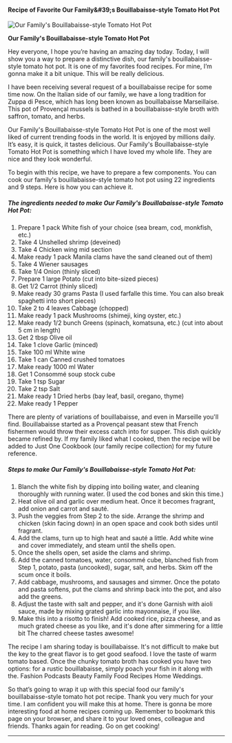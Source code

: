             

#### Recipe of Favorite Our Family&amp;#39;s Bouillabaisse-style Tomato Hot Pot

![Our Family's Bouillabaisse-style Tomato Hot Pot](https://img-global.cpcdn.com/recipes/5895547182383104/751x532cq70/our-familys-bouillabaisse-style-tomato-hot-pot-recipe-main-photo.jpg)

**Our Family's Bouillabaisse-style Tomato Hot Pot**

Hey everyone, I hope you’re having an amazing day today. Today, I will show you a way to prepare a distinctive dish, our family's bouillabaisse-style tomato hot pot. It is one of my favorites food recipes. For mine, I’m gonna make it a bit unique. This will be really delicious.

I have been receiving several request of a bouillabaisse recipe for some time now. On the Italian side of our family, we have a long tradition for Zuppa di Pesce, which has long been known as bouillabaisse Marseillaise. This pot of Provençal mussels is bathed in a bouillabaisse-style broth with saffron, tomato, and herbs.

Our Family's Bouillabaisse-style Tomato Hot Pot is one of the most well liked of current trending foods in the world. It is enjoyed by millions daily. It’s easy, it is quick, it tastes delicious. Our Family's Bouillabaisse-style Tomato Hot Pot is something which I have loved my whole life. They are nice and they look wonderful.

To begin with this recipe, we have to prepare a few components. You can cook our family's bouillabaisse-style tomato hot pot using 22 ingredients and 9 steps. Here is how you can achieve it.

##### The ingredients needed to make Our Family's Bouillabaisse-style Tomato Hot Pot:

1.  Prepare 1 pack White fish of your choice (sea bream, cod, monkfish, etc.)
2.  Take 4 Unshelled shrimp (deveined)
3.  Take 4 Chicken wing mid section
4.  Make ready 1 pack Manila clams have the sand cleaned out of them)
5.  Take 4 Wiener sausages
6.  Take 1/4 Onion (thinly sliced)
7.  Prepare 1 large Potato (cut into bite-sized pieces)
8.  Get 1/2 Carrot (thinly sliced)
9.  Make ready 30 grams Pasta (I used farfalle this time. You can also break spaghetti into short pieces)
10.  Take 2 to 4 leaves Cabbage (chopped)
11.  Make ready 1 pack Mushrooms (shimeji, king oyster, etc.)
12.  Make ready 1/2 bunch Greens (spinach, komatsuna, etc.) (cut into about 5 cm in length)
13.  Get 2 tbsp Olive oil
14.  Take 1 clove Garlic (minced)
15.  Take 100 ml White wine
16.  Take 1 can Canned crushed tomatoes
17.  Make ready 1000 ml Water
18.  Get 1 Consommé soup stock cube
19.  Take 1 tsp Sugar
20.  Take 2 tsp Salt
21.  Make ready 1 Dried herbs (bay leaf, basil, oregano, thyme)
22.  Make ready 1 Pepper

There are plenty of variations of bouillabaisse, and even in Marseille you'll find. Bouillabaisse started as a Provençal peasant stew that French fishermen would throw their excess catch into for supper. This dish quickly became refined by. If my family liked what I cooked, then the recipe will be added to Just One Cookbook (our family recipe collection) for my future reference.

##### Steps to make Our Family's Bouillabaisse-style Tomato Hot Pot:

1.  Blanch the white fish by dipping into boiling water, and cleaning thoroughly with running water. (I used the cod bones and skin this time.)
2.  Heat olive oil and garlic over medium heat. Once it becomes fragrant, add onion and carrot and sauté.
3.  Push the veggies from Step 2 to the side. Arrange the shrimp and chicken (skin facing down) in an open space and cook both sides until fragrant.
4.  Add the clams, turn up to high heat and sauté a little. Add white wine and cover immediately, and steam until the shells open.
5.  Once the shells open, set aside the clams and shrimp.
6.  Add the canned tomatoes, water, consommé cube, blanched fish from Step 1, potato, pasta (uncooked), sugar, salt, and herbs. Skim off the scum once it boils.
7.  Add cabbage, mushrooms, and sausages and simmer. Once the potato and pasta softens, put the clams and shrimp back into the pot, and also add the greens.
8.  Adjust the taste with salt and pepper, and it's done Garnish with aioli sauce, made by mixing grated garlic into mayonnaise, if you like.
9.  Make this into a risotto to finish! Add cooked rice, pizza cheese, and as much grated cheese as you like, and it's done after simmering for a little bit The charred cheese tastes awesome!

The recipe I am sharing today is bouillabaisse. It's not difficult to make but the key to the great flavor is to get good seafood. I love the taste of warm tomato based. Once the chunky tomato broth has cooked you have two options: for a rustic bouillabaisse, simply poach your fish in it along with the. Fashion Podcasts Beauty Family Food Recipes Home Weddings.

So that’s going to wrap it up with this special food our family's bouillabaisse-style tomato hot pot recipe. Thank you very much for your time. I am confident you will make this at home. There is gonna be more interesting food at home recipes coming up. Remember to bookmark this page on your browser, and share it to your loved ones, colleague and friends. Thanks again for reading. Go on get cooking!

* * *
